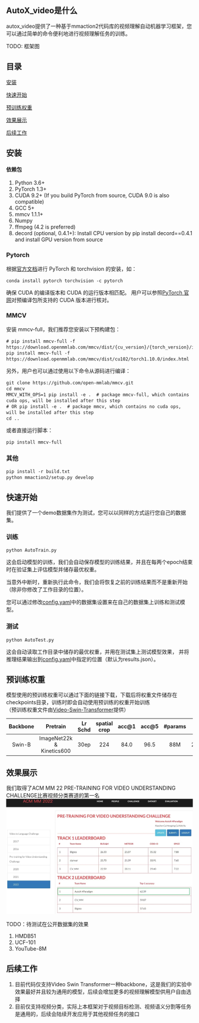 ## AutoX_video是什么
autox_video提供了一种基于mmaction2代码库的视频理解自动机器学习框架，您可以通过简单的命令便利地进行视频理解任务的训练。

TODO: 框架图

## 目录
[安装](#安装)

[快速开始](#快速开始)

[预训练权重](#预训练权重)

[效果展示](#效果展示)

[后续工作](#后续工作)

## 

## 安装
#### 依赖包
1. Python 3.6+
2. PyTorch 1.3+
3. CUDA 9.2+ (If you build PyTorch from source, CUDA 9.0 is also compatible)
4. GCC 5+
5. mmcv 1.1.1+
6. Numpy
7. ffmpeg (4.2 is preferred)
8. decord (optional, 0.4.1+): Install CPU version by pip install decord==0.4.1 and install GPU version from source

### Pytorch
根据[官方文档](https://pytorch.org)进行 PyTorch 和 torchvision 的安装，如：
```
conda install pytorch torchvision -c pytorch
```
确保 CUDA 的编译版本和 CUDA 的运行版本相匹配。 用户可以参照[PyTorch 官网](https://pytorch.org)对预编译包所支持的 CUDA 版本进行核对。
### MMCV
安装 mmcv-full，我们推荐您安装以下预构建包：
```
# pip install mmcv-full -f https://download.openmmlab.com/mmcv/dist/{cu_version}/{torch_version}/index.html
pip install mmcv-full -f https://download.openmmlab.com/mmcv/dist/cu102/torch1.10.0/index.html
```
另外，用户也可以通过使用以下命令从源码进行编译：
```
git clone https://github.com/open-mmlab/mmcv.git
cd mmcv
MMCV_WITH_OPS=1 pip install -e .  # package mmcv-full, which contains cuda ops, will be installed after this step
# OR pip install -e .  # package mmcv, which contains no cuda ops, will be installed after this step
cd ..
```
或者直接运行脚本：
```
pip install mmcv-full
```
### 其他
```
pip install -r build.txt
python mmaction2/setup.py develop
```

## 快速开始
我们提供了一个demo数据集作为测试，您可以以同样的方式运行您自己的数据集。
### 训练
```
python AutoTrain.py
```
这会启动模型的训练，我们会自动保存模型的训练结果，并且在每两个epoch结束时在验证集上评估模型并储存最优权重。

当意外中断时，重新执行此命令，我们会将恢复之前的训练结果而不是重新开始（除非你修改了工作目录的位置）。

您可以通过修改[config.yaml](config.yaml)中的数据集设置来在自己的数据集上训练和测试模型。
### 测试
```
python AutoTest.py
```
这会自动读取工作目录中储存的最优权重，并用在测试集上测试模型效果，
并将推理结果输出到[config.yaml](config.yaml)中指定的位置（默认为results.json）。

## 预训练权重
模型使用的预训练权重可以通过下面的链接下载，下载后将权重文件储存在checkpoints目录，训练时即会自动使用预训练的权重开始训练  
（预训练权重文件由[Video-Swin-Transformer](https://github.com/SwinTransformer/Video-Swin-Transformer)提供）

| Backbone |         Pretrain          | Lr Schd | spatial crop | acc@1 | acc@5 | #params | FLOPs  | model |
| :---: |:-------------------------:| :---: | :---: | :---: | :---: | :---: |:------:| :---: |
|  Swin-B  | ImageNet22k & Kinetics600 |  30ep   |     224      |  84.0  |  96.5  |   88M   | 281.6G | [github](https://github.com/SwinTransformer/storage/releases/download/v1.0.4/swin_base_patch244_window877_kinetics600_22k.pth)/[baidu](https://pan.baidu.com/s/1ZMeW6ylELTje-o3MiaZ-MQ) |



## 效果展示
我们取得了ACM MM 22 PRE-TRAINING FOR VIDEO UNDERSTANDING CHALLENGE比赛视频分类赛道的第一名
![leaderboard](resources/leaderboard.jpeg)

TODO：待测试在公开数据集的效果  
1. HMDB51  
2. UCF-101  
3. YouTube-8M  

## 后续工作
1. 目前代码仅支持Video Swin Transformer一种backbone，这是我们的实验中效果最好并且较为通用的模型，后续会增加更多的视频理解模型供用户自由选择
2. 目前仅支持视频分类，实际上本框架对于视频目标检测、视频语义分割等任务是通用的，后续会陆续开发应用于其他视频任务的接口
